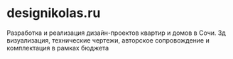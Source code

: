 # designikolas.ru
 Разработка и реализация дизайн-проектов квартир и домов в Сочи. 3д визуализация, технические чертежи, авторское сопровождение и комплектация в рамках бюджета
